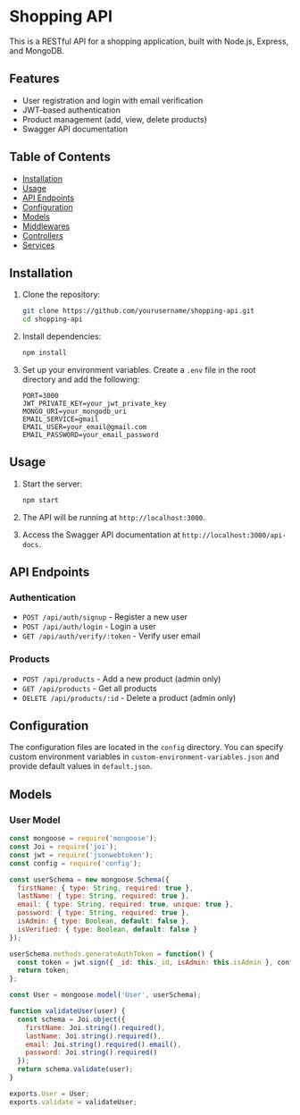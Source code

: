 # Shopping API

This is a RESTful API for a shopping application, built with Node.js, Express, and MongoDB.

## Features

- User registration and login with email verification
- JWT-based authentication
- Product management (add, view, delete products)
- Swagger API documentation

## Table of Contents

- [Installation](#installation)
- [Usage](#usage)
- [API Endpoints](#api-endpoints)
- [Configuration](#configuration)
- [Models](#models)
- [Middlewares](#middlewares)
- [Controllers](#controllers)
- [Services](#services)

## Installation

1. Clone the repository:
    ```sh
    git clone https://github.com/yourusername/shopping-api.git
    cd shopping-api
    ```

2. Install dependencies:
    ```sh
    npm install
    ```

3. Set up your environment variables. Create a `.env` file in the root directory and add the following:
    ```env
    PORT=3000
    JWT_PRIVATE_KEY=your_jwt_private_key
    MONGO_URI=your_mongodb_uri
    EMAIL_SERVICE=gmail
    EMAIL_USER=your_email@gmail.com
    EMAIL_PASSWORD=your_email_password
    ```

## Usage

1. Start the server:
    ```sh
    npm start
    ```

2. The API will be running at `http://localhost:3000`.

3. Access the Swagger API documentation at `http://localhost:3000/api-docs`.

## API Endpoints

### Authentication

- `POST /api/auth/signup` - Register a new user
- `POST /api/auth/login` - Login a user
- `GET /api/auth/verify/:token` - Verify user email

### Products

- `POST /api/products` - Add a new product (admin only)
- `GET /api/products` - Get all products
- `DELETE /api/products/:id` - Delete a product (admin only)

## Configuration

The configuration files are located in the `config` directory. You can specify custom environment variables in `custom-environment-variables.json` and provide default values in `default.json`.

## Models

### User Model

```javascript
const mongoose = require('mongoose');
const Joi = require('joi');
const jwt = require('jsonwebtoken');
const config = require('config');

const userSchema = new mongoose.Schema({
  firstName: { type: String, required: true },
  lastName: { type: String, required: true },
  email: { type: String, required: true, unique: true },
  password: { type: String, required: true },
  isAdmin: { type: Boolean, default: false },
  isVerified: { type: Boolean, default: false }
});

userSchema.methods.generateAuthToken = function() {
  const token = jwt.sign({ _id: this._id, isAdmin: this.isAdmin }, config.get('jwtPrivateKey'));
  return token;
};

const User = mongoose.model('User', userSchema);

function validateUser(user) {
  const schema = Joi.object({
    firstName: Joi.string().required(),
    lastName: Joi.string().required(),
    email: Joi.string().required().email(),
    password: Joi.string().required()
  });
  return schema.validate(user);
}

exports.User = User;
exports.validate = validateUser;
